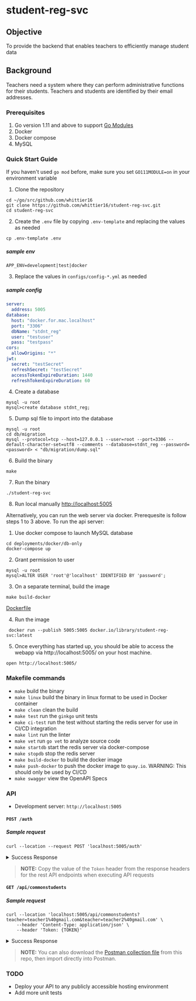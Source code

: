 # student-reg-svc

## Objective

To provide the backend that enables teachers to efficiently manage student data

## Background
Teachers need a system where they can perform administrative functions for their students. Teachers and students are identified by their email addresses.

### Prerequisites

1. Go version 1.11 and above to support [Go Modules](https://github.com/golang/go/wiki/Modules)
2. Docker
3. Docker compose
4. MySQL

### Quick Start Guide

If you haven't used `go mod` before, make sure you set `GO111MODULE=on` in your environment variable

1. Clone the repository

```
cd ~/go/src/github.com/whittier16
git clone https://github.com/whittier16/student-reg-svc.git
cd student-reg-svc
```

2. Create the `.env` file by copying `.env-template` and replacing the values as needed

```
cp .env-template .env
```
##### sample env
```
APP_ENV=development|test|docker
```

3. Replace the values in `configs/config-*.yml` as needed

##### sample config
```yaml
server:
  address: 5005
database:
  host: "docker.for.mac.localhost"
  port: "3306"
  dbName: "stdnt_reg"
  user: "testuser"
  pass: "testpass"
cors:
  allowOrigins: "*"
jwt:
  secret: "testSecret"
  refreshSecret: "testSecret"
  accessTokenExpireDuration: 1440
  refreshTokenExpireDuration: 60

```

4. Create a database
```
mysql -u root
mysql>create database stdnt_reg;
```

5. Dump sql file to import into the database
```
mysql -u root
cd db/migration
mysql --protocol=tcp --host=127.0.0.1 --user=root --port=3306 --default-character-set=utf8 --comments --database=stdnt_reg --password=<password> < "db/migration/dump.sql"
```

6. Build the binary

```
make
```

7. Run the binary

```
./student-reg-svc
```

8. Run local manually [http://localhost:5005](http://localhost:5005)

Alternatively, you can run the web server via docker. Prerequesite is follow steps 1 to 3 above.
To run the api server:

1. Use docker compose to launch MySQL database

```shell
cd deployments/docker/db-only
docker-compose up
```

2. Grant permission to user

```shell
mysql -u root
mysql>ALTER USER 'root'@'localhost' IDENTIFIED BY 'password';
```

3. On a separate terminal, build the image

```
make build-docker
```
[Dockerfile](build%2Fpackage%2FDockerfile)

4. Run the image

```
 docker run --publish 5005:5005 docker.io/library/student-reg-svc:latest
```

5. Once everything has started up, you should be able to access the webapp via http://localhost:5005/ on your host machine.

```
open http://localhost:5005/
```

### Makefile commands

- `make` build the binary
- `make linux` build the binary in linux format to be used in Docker container
- `make clean` clean the build
- `make test` run the `ginkgo` unit tests
- `make ci-test` run the test without starting the redis server for use in CI/CD integration
- `make lint` run the linter
- `make vet` run `go vet` to analyze source code
- `make startdb` start the redis server via docker-compose
- `make stopdb` stop the redis server
- `make build-docker` to build the docker image
- `make push-docker` to push the docker image to `quay.io`. WARNING: This should only be used by CI/CD
- `make swagger` view the OpenAPI Specs

### API

- Development server: `http://localhost:5005`

#### `POST /auth`

##### Sample request

```
curl --location --request POST 'localhost:5005/auth'
```

<details><summary>Success Response</summary>
<p>

```
HTTP/1.1 204 No Content
Content-Type: application/json
Token: <TOKEN>
Vary: Origin
Date: Tue, 26 Sep 2023 11:55:04 GMT
```

</p>
</details>

> **NOTE:** Copy the value of the `Token` header from the response headers for the rest API endpoints 
when executing API requests

#### `GET /api/commonstudents`

##### Sample request

```
curl --location 'localhost:5005/api/commonstudents?teacher=teacher1%40gmail.com&teacher=teacher2%40gmail.com' \
	--header 'Content-Type: application/json' \
	--header 'Token: {TOKEN}' 
```

<details><summary>Success Response</summary>
<p>

```
{
    "students": [
        "student2@gmail.com",
        "student3@gmail.com",
        "student4@gmail.com"
    ]
}
```

</p>
</details>

> **NOTE:** You can also download the [Postman collection file](https://github.com/whittier16/student-reg-svc/blob/main/docs/Student%20Registration%20Service.postman_collection.json) from this repo, then import directly into Postman.

### TODO
- Deploy your API to any publicly accessible hosting environment
- Add more unit tests
